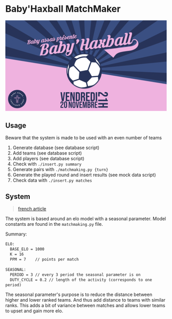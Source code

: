 # Baby'Haxball MatchMaker

![Affiche](static/affiche.png)

## Usage

Beware that the system is made to be used with an even number of teams

1. Generate database (see database script)
2. Add teams (see database script)
3. Add players (see database script)
4. Check with `./insert.py summary`
5. Generate pairs with `./matchmaking.py {turn}`
6. Generate the played round and insert results (see mock data script)
7. Check data with `./insert.py matches`

## System

> [french article](PROJECT.md)

The system is based around an elo model with a seasonal parameter. Model constants
are found in the `matchmaking.py` file.

Summary:

```
ELO:
  BASE_ELO = 1000
  K = 16
  PPM = 7    // points per match

SEASONAL:
  PERIOD = 3 // every 3 period the seasonal parameter is on
  DUTY_CYCLE = 0.2 // length of the activity (corresponds to one period)
```

The seasonal parameter's purpose is to reduce the distance between higher and lower
ranked teams. And thus add distance to teams with similar ranks. This adds a bit of
variance between matches and allows lower teams to upset and gain more elo.


